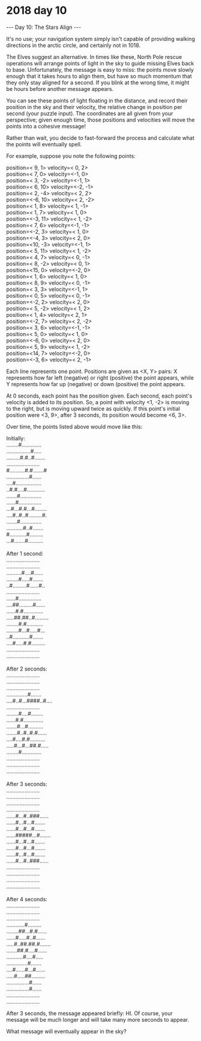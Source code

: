 # 2018 day 10

--- Day 10: The Stars Align ---

It's no use; your navigation system simply isn't capable of providing walking directions in the arctic circle, and certainly not in 1018.



The Elves suggest an alternative. In times like these, North Pole rescue operations will arrange points of light in the sky to guide missing Elves back to base. Unfortunately, the message is easy to miss: the points move slowly enough that it takes hours to align them, but have so much momentum that they only stay aligned for a second. If you blink at the wrong time, it might be hours before another message appears.



You can see these points of light floating in the distance, and record their position in the sky and their velocity, the relative change in position per second (your puzzle input). The coordinates are all given from your perspective; given enough time, those positions and velocities will move the points into a cohesive message!



Rather than wait, you decide to fast-forward the process and calculate what the points will eventually spell.



For example, suppose you note the following points:



position=< 9,  1> velocity=< 0,  2>\
position=< 7,  0> velocity=<-1,  0>\
position=< 3, -2> velocity=<-1,  1>\
position=< 6, 10> velocity=<-2, -1>\
position=< 2, -4> velocity=< 2,  2>\
position=<-6, 10> velocity=< 2, -2>\
position=< 1,  8> velocity=< 1, -1>\
position=< 1,  7> velocity=< 1,  0>\
position=<-3, 11> velocity=< 1, -2>\
position=< 7,  6> velocity=<-1, -1>\
position=<-2,  3> velocity=< 1,  0>\
position=<-4,  3> velocity=< 2,  0>\
position=<10, -3> velocity=<-1,  1>\
position=< 5, 11> velocity=< 1, -2>\
position=< 4,  7> velocity=< 0, -1>\
position=< 8, -2> velocity=< 0,  1>\
position=<15,  0> velocity=<-2,  0>\
position=< 1,  6> velocity=< 1,  0>\
position=< 8,  9> velocity=< 0, -1>\
position=< 3,  3> velocity=<-1,  1>\
position=< 0,  5> velocity=< 0, -1>\
position=<-2,  2> velocity=< 2,  0>\
position=< 5, -2> velocity=< 1,  2>\
position=< 1,  4> velocity=< 2,  1>\
position=<-2,  7> velocity=< 2, -2>\
position=< 3,  6> velocity=<-1, -1>\
position=< 5,  0> velocity=< 1,  0>\
position=<-6,  0> velocity=< 2,  0>\
position=< 5,  9> velocity=< 1, -2>\
position=<14,  7> velocity=<-2,  0>\
position=<-3,  6> velocity=< 2, -1>



Each line represents one point. Positions are given as <X, Y> pairs: X represents how far left (negative) or right (positive) the point appears, while Y represents how far up (negative) or down (positive) the point appears.



At 0 seconds, each point has the position given. Each second, each point's velocity is added to its position. So, a point with velocity <1, -2> is moving to the right, but is moving upward twice as quickly. If this point's initial position were <3, 9>, after 3 seconds, its position would become <6, 3>.



Over time, the points listed above would move like this:



Initially:\
........#.............\
................#.....\
.........#.#..#.......\
......................\
#..........#.#.......#\
...............#......\
....#.................\
..#.#....#............\
.......#..............\
......#...............\
...#...#.#...#........\
....#..#..#.........#.\
.......#..............\
...........#..#.......\
#...........#.........\
...#.......#..........\
\
After 1 second:\
......................\
......................\
..........#....#......\
........#.....#.......\
..#.........#......#..\
......................\
......#...............\
....##.........#......\
......#.#.............\
.....##.##..#.........\
........#.#...........\
........#...#.....#...\
..#...........#.......\
....#.....#.#.........\
......................\
......................\
\
After 2 seconds:\
......................\
......................\
......................\
..............#.......\
....#..#...####..#....\
......................\
........#....#........\
......#.#.............\
.......#...#..........\
.......#..#..#.#......\
....#....#.#..........\
.....#...#...##.#.....\
........#.............\
......................\
......................\
......................\
\
After 3 seconds:\
......................\
......................\
......................\
......................\
......#...#..###......\
......#...#...#.......\
......#...#...#.......\
......#####...#.......\
......#...#...#.......\
......#...#...#.......\
......#...#...#.......\
......#...#..###......\
......................\
......................\
......................\
......................\
\
After 4 seconds:\
......................\
......................\
......................\
............#.........\
........##...#.#......\
......#.....#..#......\
.....#..##.##.#.......\
.......##.#....#......\
...........#....#.....\
..............#.......\
....#......#...#......\
.....#.....##.........\
...............#......\
...............#......\
......................\
......................



After 3 seconds, the message appeared briefly: HI. Of course, your message will be much longer and will take many more seconds to appear.



What message will eventually appear in the sky?




